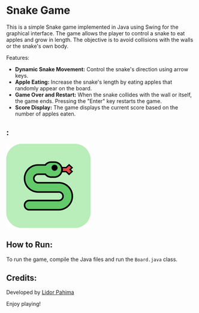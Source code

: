 <!DOCTYPE html>
<html lang="en">
</head>
<body>
    <div class="container">
        <h1>Snake Game</h1>
        <p>This is a simple Snake game implemented in Java using Swing for the graphical interface. The game allows the player to control a snake to eat apples and grow in length. The objective is to avoid collisions with the walls or the snake's own body.</p
        <h2>Features:</h2>
        <ul>
            <li><strong>Dynamic Snake Movement:</strong> Control the snake's direction using arrow keys.</li>
            <li><strong>Apple Eating:</strong> Increase the snake's length by eating apples that randomly appear on the board.</li>
            <li><strong>Game Over and Restart:</strong> When the snake collides with the wall or itself, the game ends. Pressing the "Enter" key restarts the game.</li>
            <li><strong>Score Display:</strong> The game displays the current score based on the number of apples eaten.</li>
        </ul>
        <h2>:</h2>
        <img class="game-screenshot" src="https://github.com/Lidorpahima/SnakeGame/blob/main/images.png?raw=true" alt="Snake Game Screenshot">
        <h2>How to Run:</h2>
        <p>To run the game, compile the Java files and run the <code>Board.java</code> class.</p>
        <h2>Credits:</h2>
        <p>Developed by <a href="https://github.com/Lidorpahima">Lidor Pahima</a></p>
        <p>Enjoy playing!</p>
    </div>
</body>
</html>
